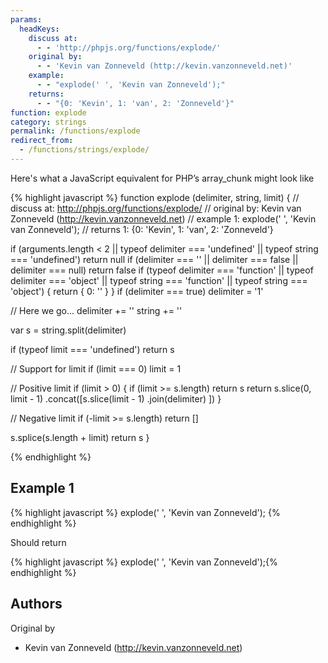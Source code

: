 ```yaml
---
params:
  headKeys:
    discuss at:
      - - 'http://phpjs.org/functions/explode/'
    original by:
      - - 'Kevin van Zonneveld (http://kevin.vanzonneveld.net)'
    example:
      - - "explode(' ', 'Kevin van Zonneveld');"
    returns:
      - - "{0: 'Kevin', 1: 'van', 2: 'Zonneveld'}"
function: explode
category: strings
permalink: /functions/explode
redirect_from:
  - /functions/strings/explode/
---
```


<!-- WARNING! This file is auto generated by `npm run web:inject`, do not edit by hand -->

Here's what a JavaScript equivalent for PHP’s array_chunk might look like

{% highlight javascript %}
function explode (delimiter, string, limit) {
  //  discuss at: http://phpjs.org/functions/explode/
  // original by: Kevin van Zonneveld (http://kevin.vanzonneveld.net)
  //   example 1: explode(' ', 'Kevin van Zonneveld');
  //   returns 1: {0: 'Kevin', 1: 'van', 2: 'Zonneveld'}

  if (arguments.length < 2 || typeof delimiter === 'undefined' || typeof string === 'undefined') return null
  if (delimiter === '' || delimiter === false || delimiter === null) return false
  if (typeof delimiter === 'function' || typeof delimiter === 'object' || typeof string === 'function' || typeof string ===
    'object') {
    return {
      0: ''
    }
  }
  if (delimiter === true) delimiter = '1'

  // Here we go...
  delimiter += ''
  string += ''

  var s = string.split(delimiter)

  if (typeof limit === 'undefined') return s

  // Support for limit
  if (limit === 0) limit = 1

  // Positive limit
  if (limit > 0) {
    if (limit >= s.length) return s
    return s.slice(0, limit - 1)
      .concat([s.slice(limit - 1)
        .join(delimiter)
      ])
  }

  // Negative limit
  if (-limit >= s.length) return []

  s.splice(s.length + limit)
  return s
}

{% endhighlight %}

## Example 1

{% highlight javascript %}
explode(' ', 'Kevin van Zonneveld');
{% endhighlight %}

Should return

{% highlight javascript %}
explode(' ', 'Kevin van Zonneveld');{% endhighlight %}


## Authors


Original by

- Kevin van Zonneveld (http://kevin.vanzonneveld.net)


